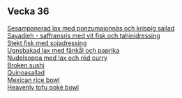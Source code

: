 ## Vecka 36

  [Sesampanerad lax med ponzumajonnäs och krispig sallad](/recipes/fisk/sesampanerad-lax-med-ponzumajonnas-och-krispig-sallad.md)<br/>[Sayadieh - saffransris med vit fisk och tahinidressing](/recipes/fisk/sayadieh---saffransris-med-vit-fisk-och-tahinidressing.md)<br/>[Stekt fisk med sojadressing](/recipes/fisk/stekt-fisk-med-sojadressing.md)<br/>[Ugnsbakad lax med fänkål och paprika](/recipes/fisk/ugnsbakad-lax-med-fankal-och-paprika.md)<br/>[Nudelsoppa med lax och röd curry](/recipes/fisk/nudelsoppa-med-lax-och-rod-curry.md)<br/>[Broken sushi](/recipes/vegetariskt/broken-sushi.md)<br/>[Quinoasallad](/recipes/vegetariskt/quinoasallad.md)<br/>[Mexican rice bowl](/recipes/vegetariskt/mexican-rice-bowl.md)<br/>[Heavenly tofu poké bowl](/recipes/vegetariskt/heavenly-tofu-poké-bowl.md)

